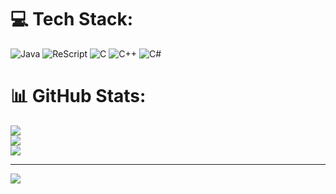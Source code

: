 
# 💻 Tech Stack:
![Java](https://img.shields.io/badge/java-%23ED8B00.svg?style=for-the-badge&logo=openjdk&logoColor=white) ![ReScript](https://img.shields.io/badge/rescript-%2314162c?style=for-the-badge&logo=rescript&logoColor=e34c4c) ![C](https://img.shields.io/badge/c-%2300599C.svg?style=for-the-badge&logo=c&logoColor=white) ![C++](https://img.shields.io/badge/c++-%2300599C.svg?style=for-the-badge&logo=c%2B%2B&logoColor=white) ![C#](https://img.shields.io/badge/c%23-%23239120.svg?style=for-the-badge&logo=csharp&logoColor=white)
# 📊 GitHub Stats:
![](https://github-readme-stats.vercel.app/api?username=kron-007&theme=dark&hide_border=false&include_all_commits=false&count_private=false)<br/>
![](https://github-readme-streak-stats.herokuapp.com/?user=kron-007&theme=dark&hide_border=false)<br/>
![](https://github-readme-stats.vercel.app/api/top-langs/?username=kron-007&theme=dark&hide_border=false&include_all_commits=false&count_private=false&layout=compact)

---
[![](https://visitcount.itsvg.in/api?id=kron-007&icon=0&color=0)](https://visitcount.itsvg.in)

<!-- Proudly created with GPRM ( https://gprm.itsvg.in ) -->
